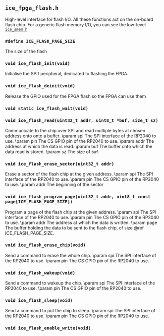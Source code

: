 `ice_fpga_flash.h`
------------------
High-level interface for flash I/O.
All these functions act on the on-board flash chip.
For a generic flash memory I/O, you can see the low-level [`ice_smem.h`](ice_smem.md)

### `#define ICE_FLASH_PAGE_SIZE`

The size of the flash

### `void ice_flash_init(void)`

Initialise the SPI1 peripheral, dedicated to flashing the FPGA.

### `void ice_flash_deinit(void)`

Release the GPIO used for the FPGA flash so the FPGA can use them

### `void static ice_flash_wait(void)`

### `void ice_flash_read(uint32_t addr, uint8_t *buf, size_t sz)`

Communicate to the chip over SPI and read multiple bytes at chosen address onto onto a buffer.
\param spi The SPI interface of the RP2040 to use.
\param pin The CS GPIO pin of the RP2040 to use.
\param addr The address at which the data is read.
\param buf The buffer onto which the data read is stored.
\param sz The size of ``buf``.

### `void ice_flash_erase_sector(uint32_t addr)`

Erase a sector of the flash chip at the given address.
\param spi The SPI interface of the RP2040 to use.
\param pin The CS GPIO pin of the RP2040 to use.
\param addr The beginning of the sector

### `void ice_flash_program_page(uint32_t addr, uint8_t const page[ICE_FLASH_PAGE_SIZE])`

Program a page of the flash chip at the given address.
\param spi The SPI interface of the RP2040 to use.
\param pin The CS GPIO pin of the RP2040 to use.
\param addr The address at which the data is written.
\param page The buffer holding the data to be sent to the flash chip, of size @ref ICE_FLASH_PAGE_SIZE.

### `void ice_flash_erase_chip(void)`

Send a command to erase the whole chip.
\param spi The SPI interface of the RP2040 to use.
\param pin The CS GPIO pin of the RP2040 to use.

### `void ice_flash_wakeup(void)`

Send a command to wakeup the chip.
\param spi The SPI interface of the RP2040 to use.
\param pin The CS GPIO pin of the RP2040 to use.

### `void ice_flash_sleep(void)`

Send a command to put the chip to sleep.
\param spi The SPI interface of the RP2040 to use.
\param pin The CS GPIO pin of the RP2040 to use.

### `void ice_flash_enable_write(void)`


